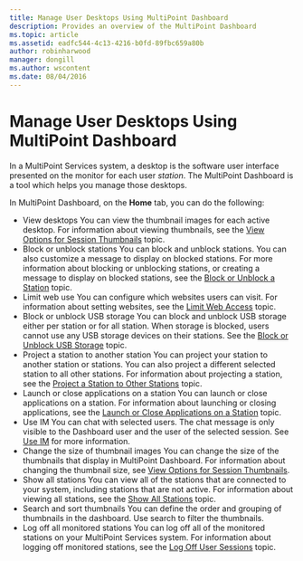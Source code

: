 ```yaml
---
title: Manage User Desktops Using MultiPoint Dashboard
description: Provides an overview of the MultiPoint Dashboard
ms.topic: article
ms.assetid: eadfc544-4c13-4216-b0fd-89fbc659a80b
author: robinharwood
manager: dongill
ms.author: wscontent
ms.date: 08/04/2016
---
```

# Manage User Desktops Using MultiPoint Dashboard
In a MultiPoint Services system, a desktop is the software user interface presented on the monitor for each user *station*. The MultiPoint Dashboard is a tool which helps you manage those desktops.

In MultiPoint Dashboard, on the **Home** tab, you can do the following:

- View desktops
You can view the thumbnail images for each active desktop. For information about viewing thumbnails, see the [View Options for Session Thumbnails](View-Options-for-Session-Thumbnails-in-MultiPoint-Dashboard.md) topic.
- Block or unblock stations
You can block and unblock stations. You can also customize a message to display on blocked stations. For more information about blocking or unblocking stations, or creating a message to display on blocked stations, see the [Block or Unblock a Station](Block-or-Unblock-a-Station.md) topic.
- Limit web use
You can configure which websites users can visit. For information about setting websites, see the [Limit Web Access](Limit-Web-Access.md) topic.
- Block or unblock USB storage
You can block and unblock USB storage either per station or for all station. When storage is blocked, users cannot use any USB storage devices on their stations. See the [Block or Unblock USB Storage](Block-or-Unblock-USB-Storage.md) topic.
- Project a station to another station
You can project your station to another station or stations. You can also project a different selected station to all other stations. For information about projecting a station, see the [Project a Station to Other Stations](Project-a-Station-to-Other-Stations.md) topic.
- Launch or close applications on a station
You can launch or close applications on a station. For information about launching or closing applications, see the [Launch or Close Applications on a Station](Launch-or-Close-Applications-on-a-Station.md) topic.
- Use IM
You can chat with selected users. The chat message is only visible to the Dashboard user and the user of the selected session. See [Use IM](Use-IM.md) for more information.
- Change the size of thumbnail images
You can change the size of the thumbnails that display in MultiPoint Dashboard. For information about changing the thumbnail size, see [View Options for Session Thumbnails](View-Options-for-Session-Thumbnails-in-MultiPoint-Dashboard.md).
- Show all stations
You can view all of the stations that are connected to your system, including stations that are not active. For information about viewing all stations, see the [Show All Stations](Show-All-Stations.md) topic.
- Search and sort thumbnails
You can define the order and grouping of thumbnails in the dashboard. Use search to filter the thumbnails.
- Log off all monitored stations
You can log off all of the monitored stations on your MultiPoint Services system. For information about logging off monitored stations, see the [Log Off User Sessions](Log-Off-User-Sessions.md) topic.